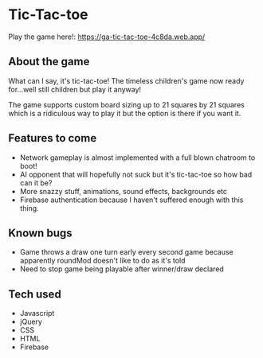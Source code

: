 # Tic-Tac-toe

Play the game here!: https://ga-tic-tac-toe-4c8da.web.app/

## About the game

What can I say, it's tic-tac-toe!  The timeless children's game now ready for...well still children but play it anyway!

The game supports custom board sizing up to 21 squares by 21 squares which is a ridiculous way to play it but the option is there if you want it.


## Features to come

* Network gameplay is almost implemented with a full blown chatroom to boot!
* AI opponent that will hopefully not suck but it's tic-tac-toe so how bad can it be?
* More snazzy stuff, animations, sound effects, backgrounds etc
* Firebase authentication because I haven't suffered enough with this thing.


## Known bugs

* Game throws a draw one turn early every second game because apparently roundMod doesn't like to do as it's told
* Need to stop game being playable after winner/draw declared


## Tech used

* Javascript
* jQuery
* CSS
* HTML
* Firebase
